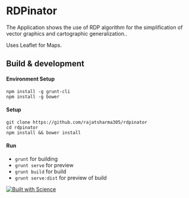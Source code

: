 # RDPinator

The Application shows the use of RDP algorithm for the simplification of vector graphics and cartographic generalization..

Uses Leaflet for Maps.

## Build & development

#### Environment Setup
```
npm install -g grunt-cli
npm install -g bower
```

#### Setup
```
git clone https://github.com/rajatsharma305/rdpinator
cd rdpinator
npm install && bower install
```

#### Run

* `grunt` for building
* `grunt serve` for preview
* `grunt build` for build
* `grunt serve:dist` for preview of build

[![Built with Science](http://forthebadge.com/images/badges/built-with-science.svg=300x)](https://rdpinator.rajatsharma.rocks)
